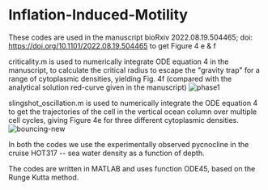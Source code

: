 # Inflation-Induced-Motility
These codes are used in the manuscript bioRxiv 2022.08.19.504465; doi: https://doi.org/10.1101/2022.08.19.504465 to get Figure 4 e & f

criticality.m is used to numerically integrate ODE equation 4 in the manuscript, to calculate the critical radius to escape the "gravity trap" for a range of cytoplasmic densities, yielding Fig. 4f (compared with the analytical solution red-curve given in the manuscript)
![phase1](https://github.com/user-attachments/assets/542e36b9-c7bc-43aa-8ac0-ad16c2b9641f)


slingshot_oscillation.m is used to numerically integrate the ODE equation 4 to get the trajectories of the cell in the vertical ocean column over multiple cell cycles, giving Figure 4e for three different cytoplasmic densities.
![bouncing-new](https://github.com/user-attachments/assets/9cfb0029-0ece-4d95-ab3b-f985e145b248)

In both the codes we use the experimentally observed pycnocline in the cruise HOT317 -- sea water density as a function of depth.

The codes are written in MATLAB and uses function ODE45, based on the Runge Kutta method.
